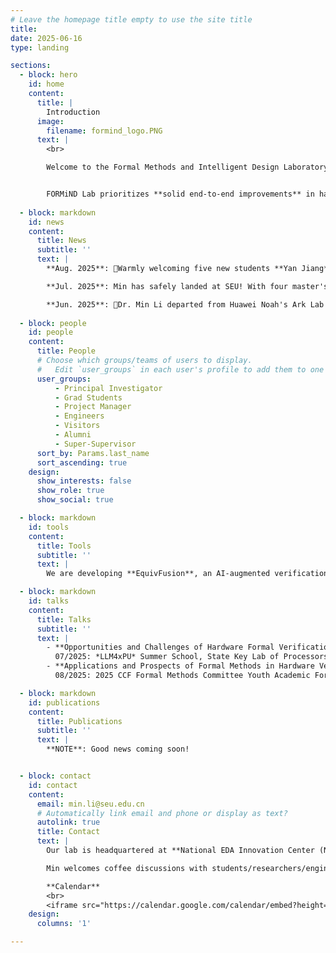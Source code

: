 ```yaml
---
# Leave the homepage title empty to use the site title
title:
date: 2025-06-16
type: landing

sections:
  - block: hero
    id: home
    content:
      title: |
        Introduction 
      image:
        filename: formind_logo.PNG
      text: |
        <br>

        Welcome to the Formal Methods and Intelligent Design Laboratory (**FORMiND Lab**), led by Dr. Min LI. Established in June 2025, FORMiND Lab is affiliated with both [NCTIEDA](https://www.nctieda.com/) and [the School of Integrated Circuits at Southeast University](https://ic.seu.edu.cn/); our research group is primarily based in Nanjing and Shenzhen, China.


        FORMiND Lab prioritizes **solid end-to-end improvements** in hardware design and verification, moving beyond paper/胶片-only "breakthroughs". Ultimately, our goal is to empower China's domestic hardware formal verification tools (with design considerations to follow) to achieve global leadership. 
  
  - block: markdown
    id: news
    content:
      title: News
      subtitle: ''
      text: |
        **Aug. 2025**: 🎉Warmly welcoming five new students **Yan Jiang**, **Shibo Zhao**, **Jiongming Chen**, **Jieying Wu**, and **Yang Zhang**, who will join the FORMiND Lab as master’s students in Fall 2025. Looking forward to an exciting journey together!

        **Jul. 2025**: Min has safely landed at SEU! With four master's spots open, he's welcoming students passionate about AI4Formal to join the journey.

        **Jun. 2025**: 🎉Dr. Min Li departed from Huawei Noah's Ark Lab and just launched the FORMiND Lab website; he will join Southeast University this summer. 🎉Welcoming **Xudong Hu** as the inaugural member, who commences his Ph.D. program in Fall 2025.
  
  - block: people
    id: people
    content:
      title: People
      # Choose which groups/teams of users to display.
      #   Edit `user_groups` in each user's profile to add them to one or more of these groups.
      user_groups:
          - Principal Investigator
          - Grad Students
          - Project Manager
          - Engineers
          - Visitors
          - Alumni
          - Super-Supervisor
      sort_by: Params.last_name
      sort_ascending: true
    design:
      show_interests: false
      show_role: true
      show_social: true

  - block: markdown
    id: tools
    content:
      title: Tools
      subtitle: ''
      text: | 
        We are developing **EquivFusion**, an AI-augmented verification toolchain built on [circt](https://github.com/llvm/circt). It unifies equivalence checking from algorithms to netlists for efficient sign-off. The codebase is scheduled for release by Q4 2025.

  - block: markdown
    id: talks
    content:
      title: Talks
      subtitle: ''
      text: |
        - **Opportunities and Challenges of Hardware Formal Verification in the Era of Large Language Models** [📄](files/ict_ac_summer_school_202507.pdf)  
          07/2025: *LLM4xPU* Summer School, State Key Lab of Processors, ICT, CAS.
        - **Applications and Prospects of Formal Methods in Hardware Verification Tools** [📄](files/ict_is_youth_202508.pdf)
          08/2025: 2025 CCF Formal Methods Committee Youth Academic Forum — Symposium on the Application of Formal Methods in Foundational Software / IS, CAS.

  - block: markdown
    id: publications
    content:
      title: Publications 
      subtitle: ''
      text: |
        **NOTE**: Good news coming soon!


  - block: contact
    id: contact
    content:
      email: min.li@seu.edu.cn
      # Automatically link email and phone or display as text?
      autolink: true
      title: Contact
      text: |
        Our lab is headquartered at **National EDA Innovation Center (NCTIEDA), Jiangbei, Nanjing**. We are looking for motivated students to join FORMiND Lab as research interns, master or Ph.D. students in Southeast University! Experienced engineers are also welcome - NCTIEDA offers competitive compensation packages exceeding industry standards in the EDA field.

        Min welcomes coffee discussions with students/researchers/engineers passionate about developing cutting-edge EDA tools! Please note that Min splits his time between **Shenzhen** and **Nanjing**; advance email coordination is preferred for on-site meetings.

        **Calendar**
        <br>
        <iframe src="https://calendar.google.com/calendar/embed?height=600&wkst=2&ctz=Asia%2FHong_Kong&showPrint=0&mode=WEEK&src=bWlubGkuYW1veUBnbWFpbC5jb20&src=ZW4uY2hpbmEjaG9saWRheUBncm91cC52LmNhbGVuZGFyLmdvb2dsZS5jb20&color=%23039be5&color=%230b8043" style="border:solid 1px #777" width="800" height="600" frameborder="0" scrolling="no"></iframe>    
    design:
      columns: '1'

---
```

